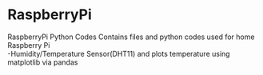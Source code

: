 # RaspberryPi
 RaspberryPi Python Codes
 Contains files and python codes used for home Raspberry Pi<br />
 -Humidity/Temperature Sensor(DHT11) and plots temperature using matplotlib via pandas
